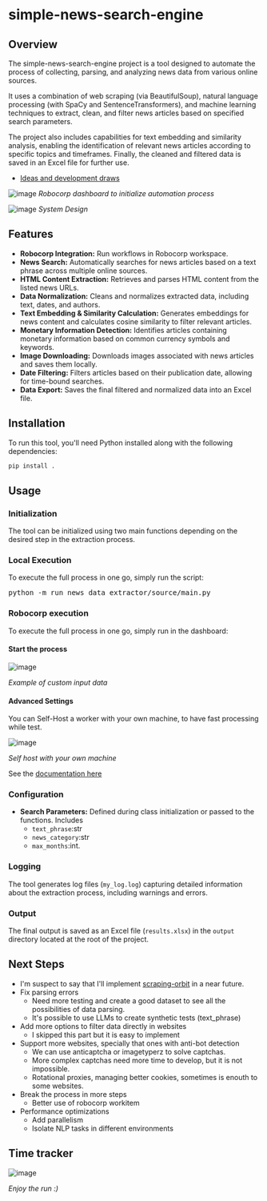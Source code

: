 # simple-news-search-engine
## Overview
The simple-news-search-engine project is a tool designed to automate the process of collecting, parsing, and analyzing news data from various online sources. 

It uses a combination of web scraping (via BeautifulSoup), natural language processing (with SpaCy and SentenceTransformers), and machine learning techniques to extract, clean, and filter news articles based on specified search parameters. 

The project also includes capabilities for text embedding and similarity analysis, enabling the identification of relevant news articles according to specific topics and timeframes. Finally, the cleaned and filtered data is saved in an Excel file for further use.

- [Ideas and development draws](https://link.excalidraw.com/readonly/meFV9HK2aa13ySsz7IYg?darkMode=true)
  
![image](https://github.com/user-attachments/assets/a5a31c2d-2109-49b1-93dd-801c4eb0bcf7)
*Robocorp dashboard to initialize automation process*

![image](https://github.com/user-attachments/assets/87345b6d-e9cc-48b8-80c8-8d9de85e66db)
*System Design*



## Features
- **Robocorp Integration:** Run workflows in Robocorp workspace. 
- **News Search:** Automatically searches for news articles based on a text phrase across multiple online sources.
- **HTML Content Extraction:** Retrieves and parses HTML content from the listed news URLs.
- **Data Normalization:** Cleans and normalizes extracted data, including text, dates, and authors.
- **Text Embedding & Similarity Calculation:** Generates embeddings for news content and calculates cosine similarity to filter relevant articles.
- **Monetary Information Detection:** Identifies articles containing monetary information based on common currency symbols and keywords.
- **Image Downloading:** Downloads images associated with news articles and saves them locally.
- **Date Filtering:** Filters articles based on their publication date, allowing for time-bound searches.
- **Data Export:** Saves the final filtered and normalized data into an Excel file.

## Installation

To run this tool, you'll need Python installed along with the following dependencies:

```bash
pip install .
```

## Usage

### Initialization

The tool can be initialized using two main functions depending on the desired step in the extraction process.


### Local Execution

To execute the full process in one go, simply run the script: <pre>python -m run news_data_extractor/source/main.py </pre>

### Robocorp execution

To execute the full process in one go, simply run in the dashboard:

#### Start the process
![image](https://github.com/user-attachments/assets/9f52b5ee-db00-497c-83e2-5fb801c15274)

*Example of custom input data*

#### Advanced Settings
You can Self-Host a worker with your own machine, to have fast processing while test.

![image](https://github.com/user-attachments/assets/65417b95-7155-41a3-9d39-4a893589ce06)

*Self host with your own machine*

See the [documentation here](https://robocorp.com/docs/courses/beginners-course-python/12-running-in-robocorp-cloud)


### Configuration
- **Search Parameters:** Defined during class initialization or passed to the functions. Includes
   - `text_phrase`:str
   - `news_category`:str
   - `max_months`:int.

### Logging

The tool generates log files (`my_log.log`) capturing detailed information about the extraction process, including warnings and errors.

### Output

The final output is saved as an Excel file (`results.xlsx`) in the `output` directory located at the root of the project.

## Next Steps
- I'm suspect to say that I'll implement [scraping-orbit](https://pypi.org/project/scraping-orbit/) in a near future.
- Fix parsing errors
  - Need more testing and create a good dataset to see all the possibilities of data parsing.
  - It's possible to use LLMs to create synthetic tests (text_phrase)
- Add more options to filter data directly in websites
  - I skipped this part but it is easy to implement 
- Support more websites, specially that ones with anti-bot detection
  - We can use anticaptcha or imagetyperz to solve captchas.
  - More complex captchas need more time to develop, but it is not impossible.
  - Rotational proxies, managing better cookies, sometimes is enouth to some websites.
- Break the process in more steps
  - Better use of robocorp workitem
- Performance optimizations
   - Add parallelism
   - Isolate NLP tasks in different environments

## Time tracker

![image](https://github.com/user-attachments/assets/cb3186f4-e153-4064-9224-026c631187d9)

*Enjoy the run :)*









